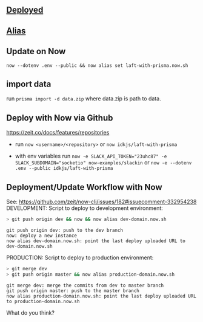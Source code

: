 ## [Deployed](https://laft-with-prisma-aekhijqmxi.now.sh/)

## [Alias](https://laft-with-prisma.now.sh)

## Update on Now

`now --dotenv .env --public && now alias set laft-with-prisma.now.sh`

## import data

run `prisma import -d data.zip` where data.zip is path to data.

## Deploy with Now via Github

https://zeit.co/docs/features/repositories

* run `now <username>/<repository>` or `now idkjs/laft-with-prisma`

- with env variables run `now -e SLACK_API_TOKEN="23uhc87" -e SLACK_SUBDOMAIN="socketio" now-examples/slackin` or `now -e --dotenv .env --public idkjs/laft-with-prisma`

## Deployment/Update Workflow with Now

See: https://github.com/zeit/now-cli/issues/182#issuecomment-332954238
DEVELOPMENT:
Script to deploy to development environment:

```sh
> git push origin dev && now && now alias dev-domain.now.sh
```

    git push origin dev: push to the dev branch
    now: deploy a new instance
    now alias dev-domain.now.sh: point the last deploy uploaded URL to dev-domain.now.sh

PRODUCTION:
Script to deploy to production environment:

```sh
> git merge dev
> git push origin master && now alias production-domain.now.sh
```

    git merge dev: merge the commits from dev to master branch
    git push origin master: push to the master branch
    now alias production-domain.now.sh: point the last deploy uploaded URL to production-domain.now.sh

What do you think?

